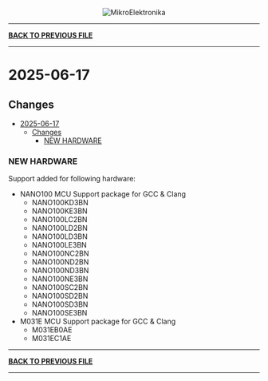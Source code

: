 <p align="center">
  <img src="http://www.mikroe.com/img/designs/beta/logo_small.png?raw=true" alt="MikroElektronika"/>
</p>

---

**[BACK TO PREVIOUS FILE](../changelog.md)**

---

# 2025-06-17

## Changes

- [2025-06-17](#2025-06-17)
  - [Changes](#changes)
    - [NEW HARDWARE](#new-hardware)

### NEW HARDWARE

Support added for following hardware:

+ NANO100 MCU Support package for GCC & Clang
  + NANO100KD3BN
  + NANO100KE3BN
  + NANO100LC2BN
  + NANO100LD2BN
  + NANO100LD3BN
  + NANO100LE3BN
  + NANO100NC2BN
  + NANO100ND2BN
  + NANO100ND3BN
  + NANO100NE3BN
  + NANO100SC2BN
  + NANO100SD2BN
  + NANO100SD3BN
  + NANO100SE3BN
+ M031E MCU Support package for GCC & Clang
  + M031EB0AE
  + M031EC1AE

---

**[BACK TO PREVIOUS FILE](../changelog.md)**

---
